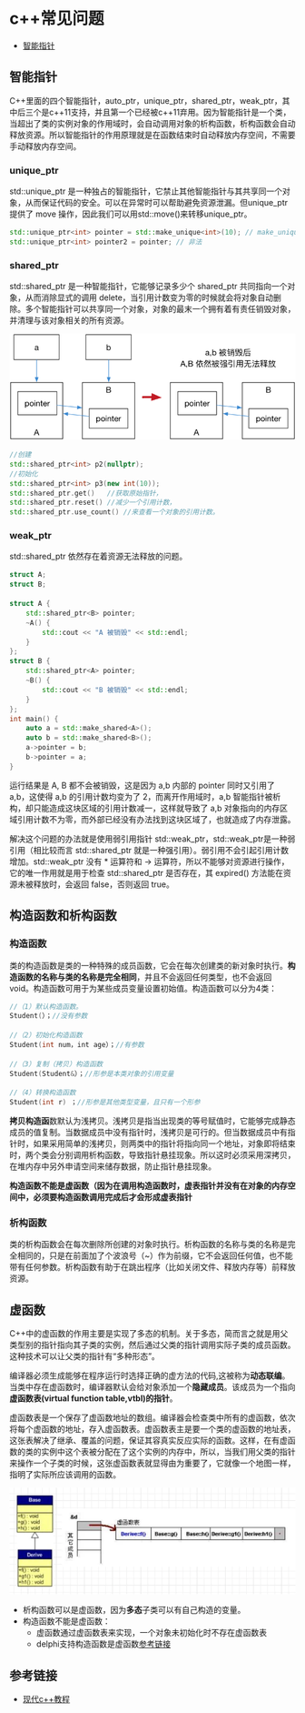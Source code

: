 # c++常见问题

<!-- GFM-TOC -->
* [智能指针](#智能指针)  
<!-- GFM-TOC -->

## 智能指针
C++里面的四个智能指针，auto_ptr，unique_ptr，shared_ptr，weak_ptr，其中后三个是c++11支持，并且第一个已经被c++11弃用。因为智能指针是一个类，当超出了类的实例对象的作用域时，会自动调用对象的析构函数，析构函数会自动释放资源。所以智能指针的作用原理就是在函数结束时自动释放内存空间，不需要手动释放内存空间。

### unique_ptr
std::unique_ptr 是一种独占的智能指针，它禁止其他智能指针与其共享同一个对象，从而保证代码的安全。可以在异常时可以帮助避免资源泄漏。但unique_ptr提供了 move 操作，因此我们可以用std::move()来转移unique_ptr。
```c++
std::unique_ptr<int> pointer = std::make_unique<int>(10); // make_unique 从 C++14 引入
std::unique_ptr<int> pointer2 = pointer; // 非法
```


### shared_ptr
std::shared_ptr 是一种智能指针，它能够记录多少个 shared_ptr 共同指向一个对象，从而消除显式的调用 delete，当引用计数变为零的时候就会将对象自动删除。多个智能指针可以共享同一个对象，对象的最末一个拥有着有责任销毁对象，并清理与该对象相关的所有资源。

![shared_ptr](./pics/shared_ptr.png)
```c++
//创建
std::shared_ptr<int> p2(nullptr);
//初始化
std::shared_ptr<int> p3(new int(10));
std::shared_ptr.get()   //获取原始指针，
std::shared_ptr.reset() //减少一个引用计数， 
std::shared_ptr.use_count() //来查看一个对象的引用计数。

```

### weak_ptr
std::shared_ptr 依然存在着资源无法释放的问题。

```c++
struct A;
struct B;

struct A {
    std::shared_ptr<B> pointer;
    ~A() {
        std::cout << "A 被销毁" << std::endl;
    }
};
struct B {
    std::shared_ptr<A> pointer;
    ~B() {
        std::cout << "B 被销毁" << std::endl;
    }
};
int main() {
    auto a = std::make_shared<A>();
    auto b = std::make_shared<B>();
    a->pointer = b;
    b->pointer = a;
}

```
运行结果是 A, B 都不会被销毁，这是因为 a,b 内部的 pointer 同时又引用了 a,b，这使得 a,b 的引用计数均变为了 2，而离开作用域时，a,b 智能指针被析构，却只能造成这块区域的引用计数减一，这样就导致了 a,b 对象指向的内存区域引用计数不为零，而外部已经没有办法找到这块区域了，也就造成了内存泄露。

解决这个问题的办法就是使用弱引用指针 std::weak_ptr，std::weak_ptr是一种弱引用（相比较而言 std::shared_ptr 就是一种强引用）。弱引用不会引起引用计数增加。std::weak_ptr 没有 * 运算符和 -> 运算符，所以不能够对资源进行操作，它的唯一作用就是用于检查 std::shared_ptr 是否存在，其 expired() 方法能在资源未被释放时，会返回 false，否则返回 true。

## 构造函数和析构函数

### 构造函数 
类的构造函数是类的一种特殊的成员函数，它会在每次创建类的新对象时执行。**构造函数的名称与类的名称是完全相同**，并且不会返回任何类型，也不会返回 void。构造函数可用于为某些成员变量设置初始值。构造函数可以分为4类：

```c++
//（1）默认构造函数。
Student(）；//没有参数

//（2）初始化构造函数
Student(int num，int age）；//有参数

//（3）复制（拷贝）构造函数
Student(Student&）；//形参是本类对象的引用变量

//（4）转换构造函数
Student(int r) ；//形参是其他类型变量，且只有一个形参
```

**拷贝构造函**数默认为浅拷贝。浅拷贝是指当出现类的等号赋值时，它能够完成静态成员的值复制。当数据成员中没有指针时，浅拷贝是可行的。但当数据成员中有指针时，如果采用简单的浅拷贝，则两类中的指针将指向同一个地址，对象即将结束时，两个类会分别调用析构函数，导致指针悬挂现象。所以这时必须采用深拷贝，在堆内存中另外申请空间来储存数据，防止指针悬挂现象。

**构造函数不能是虚函数（因为在调用构造函数时，虚表指针并没有在对象的内存空间中，必须要构造函数调用完成后才会形成虚表指针**

### 析构函数
类的析构函数会在每次删除所创建的对象时执行。析构函数的名称与类的名称是完全相同的，只是在前面加了个波浪号（~）作为前缀，它不会返回任何值，也不能带有任何参数。析构函数有助于在跳出程序（比如关闭文件、释放内存等）前释放资源。

## 虚函数
C++中的虚函数的作用主要是实现了多态的机制。关于多态，简而言之就是用父类型别的指针指向其子类的实例，然后通过父类的指针调用实际子类的成员函数。这种技术可以让父类的指针有“多种形态”。

编译器必须生成能够在程序运行时选择正确的虚方法的代码,这被称为**动态联编**。当类中存在虚函数时，编译器默认会给对象添加一个**隐藏成员**。该成员为一个指向**虚函数表(virtual function table,vtbl)的指针**。

虚函数表是一个保存了虚函数地址的数组。编译器会检查类中所有的虚函数，依次将每个虚函数的地址，存入虚函数表。虚函数表主是要一个类的虚函数的地址表，这张表解决了继承、覆盖的问题，保证其容真实反应实际的函数。这样，在有虚函数的类的实例中这个表被分配在了这个实例的内存中，所以，当我们用父类的指针来操作一个子类的时候，这张虚函数表就显得由为重要了，它就像一个地图一样，指明了实际所应该调用的函数。

![shared_ptr](./pics/虚函数.webp)



* 析构函数可以是虚函数，因为**多态**子类可以有自己构造的变量。
* 构造函数不能是虚函数：
    * 虚函数通过虚函数表来实现，一个对象未初始化时不存在虚函数表
    * delphi支持构造函数是虚函数[参考链接](https://www.zhihu.com/question/35632207)

## 参考链接

* [现代c++教程](https://changkun.de/modern-cpp/zh-cn/05-pointers/index.html#5-4-std-weak-ptr)